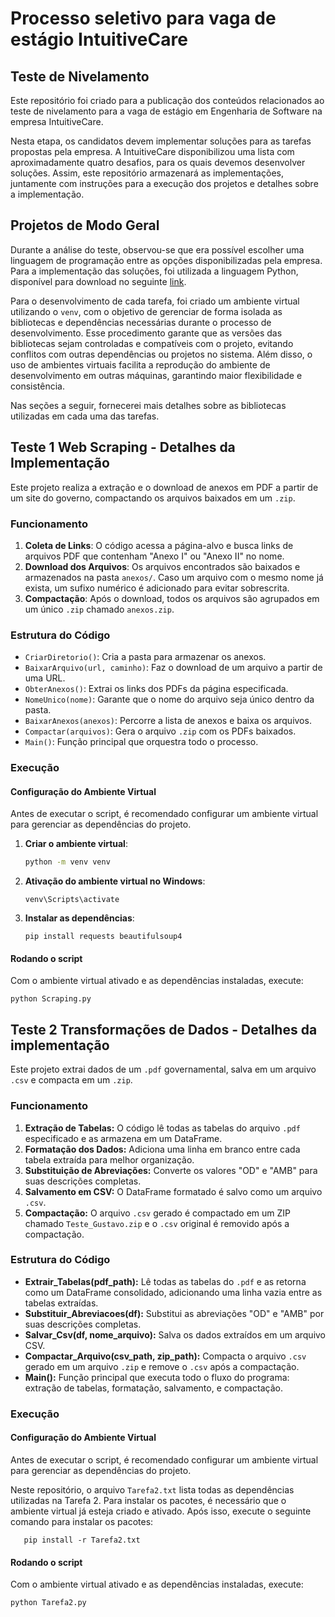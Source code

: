 # Processo seletivo para vaga de estágio IntuitiveCare

## Teste de Nivelamento 
Este repositório foi criado para a publicação dos conteúdos relacionados ao teste de nivelamento para a vaga de estágio em Engenharia de Software na empresa IntuitiveCare.

Nesta etapa, os candidatos devem implementar soluções para as tarefas propostas pela empresa. A IntuitiveCare disponibilizou uma lista com aproximadamente quatro desafios, para os quais devemos desenvolver soluções. Assim, este repositório armazenará as implementações, juntamente com instruções para a execução dos projetos e detalhes sobre a implementação.

## Projetos de Modo Geral 
Durante a análise do teste, observou-se que era possível escolher uma linguagem de programação entre as opções disponibilizadas pela empresa. Para a implementação das soluções, foi utilizada a linguagem Python, disponível para download no seguinte [link](https://www.python.org/downloads/).

Para o desenvolvimento de cada tarefa, foi criado um ambiente virtual utilizando o `venv`, com o objetivo de gerenciar de forma isolada as bibliotecas e dependências necessárias durante o processo de desenvolvimento. Esse procedimento garante que as versões das bibliotecas sejam controladas e compatíveis com o projeto, evitando conflitos com outras dependências ou projetos no sistema. Além disso, o uso de ambientes virtuais facilita a reprodução do ambiente de desenvolvimento em outras máquinas, garantindo maior flexibilidade e consistência.

Nas seções a seguir, fornecerei mais detalhes sobre as bibliotecas utilizadas em cada uma das tarefas.


##  Teste 1 Web Scraping - Detalhes da Implementação  
Este projeto realiza a extração e o download de anexos em PDF a partir de um site do governo, compactando os arquivos baixados em um `.zip`.  

### Funcionamento  
1. **Coleta de Links**: O código acessa a página-alvo e busca links de arquivos PDF que contenham "Anexo I" ou "Anexo II" no nome.  
2. **Download dos Arquivos**: Os arquivos encontrados são baixados e armazenados na pasta `anexos/`. Caso um arquivo com o mesmo nome já exista, um sufixo numérico é adicionado para evitar sobrescrita.  
3. **Compactação**: Após o download, todos os arquivos são agrupados em um único `.zip` chamado `anexos.zip`.  

### Estrutura do Código  
- `CriarDiretorio()`: Cria a pasta para armazenar os anexos.  
- `BaixarArquivo(url, caminho)`: Faz o download de um arquivo a partir de uma URL.  
- `ObterAnexos()`: Extrai os links dos PDFs da página especificada.  
- `NomeUnico(nome)`: Garante que o nome do arquivo seja único dentro da pasta.  
- `BaixarAnexos(anexos)`: Percorre a lista de anexos e baixa os arquivos.  
- `Compactar(arquivos)`: Gera o arquivo `.zip` com os PDFs baixados.  
- `Main()`: Função principal que orquestra todo o processo.  

### Execução  
#### Configuração do Ambiente Virtual  

Antes de executar o script, é recomendado configurar um ambiente virtual para gerenciar as dependências do projeto.  

1. **Criar o ambiente virtual**:
   
   ```sh
   python -m venv venv

2. **Ativação do ambiente virtual no Windows**:
     ```
     venv\Scripts\activate

3. **Instalar as dependências**:
   ```
   pip install requests beautifulsoup4
   
#### Rodando o script
  Com o ambiente virtual ativado e as dependências instaladas, execute:
  ```
  python Scraping.py
  ```

## Teste 2 Transformações de Dados -  Detalhes da implementação

Este projeto extrai dados de um `.pdf` governamental, salva em um arquivo `.csv` e compacta em um `.zip`.  



### Funcionamento  

1. **Extração de Tabelas:** O código lê todas as tabelas do arquivo `.pdf` especificado e as armazena em um DataFrame.  
2. **Formatação dos Dados:** Adiciona uma linha em branco entre cada tabela extraída para melhor organização.  
3. **Substituição de Abreviações:** Converte os valores "OD" e "AMB" para suas descrições completas.  
4. **Salvamento em CSV:** O DataFrame formatado é salvo como um arquivo `.csv`.  
5. **Compactação:** O arquivo `.csv` gerado é compactado em um ZIP chamado `Teste_Gustavo.zip` e o `.csv` original é removido após a compactação.
   

### Estrutura do Código  

- **Extrair_Tabelas(pdf_path):** Lê todas as tabelas do `.pdf` e as retorna como um DataFrame consolidado, adicionando uma linha vazia entre as tabelas extraídas.  
- **Substituir_Abreviacoes(df):** Substitui as abreviações "OD" e "AMB" por suas descrições completas.  
- **Salvar_Csv(df, nome_arquivo):** Salva os dados extraídos em um arquivo CSV.  
- **Compactar_Arquivo(csv_path, zip_path):** Compacta o arquivo `.csv` gerado em um arquivo `.zip` e remove o `.csv` após a compactação.  
- **Main():** Função principal que executa todo o fluxo do programa: extração de tabelas, formatação, salvamento, e compactação.
  
### Execução
#### Configuração do Ambiente Virtual  

Antes de executar o script, é recomendado configurar um ambiente virtual para gerenciar as dependências do projeto.  

Neste repositório, o arquivo `Tarefa2.txt` lista todas as dependências utilizadas na Tarefa 2. Para instalar os pacotes, é necessário que o ambiente virtual já esteja criado e ativado. Após isso, execute o seguinte comando para instalar os pacotes:

```
   pip install -r Tarefa2.txt
```
#### Rodando o script
  Com o ambiente virtual ativado e as dependências instaladas, execute:
  ```
  python Tarefa2.py
  ```


